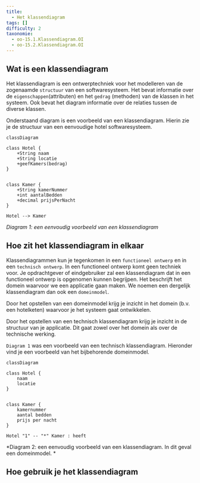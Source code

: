 ```yaml
---
title:
  - Het klassendiagram
tags: []
difficulty: 2
taxonomie:
  - oo-15.1.Klassendiagram.OI
  - oo-15.2.Klassendiagram.OI
---
```


## Wat is een klassendiagram

Het klassendiagram is een ontwerptechniek voor het modelleren van de zogenaamde `structuur` van een softwaresysteem. Het bevat informatie over de `eigenschappen`(attributen) en het `gedrag` (methoden) van de klassen in het systeem. Ook bevat het diagram informatie over de relaties tussen de diverse klassen. 

Onderstaand diagram is een voorbeeld van een klassendiagram. Hierin zie je de structuur van een eenvoudige hotel softwaresysteem. 

```mermaid
classDiagram

class Hotel {
    +String naam
    +String locatie
    +geefKamers(bedrag)
}


class Kamer {
	+String kamerNummer
	+int aantalBedden
	+decimal prijsPerNacht
}

Hotel --> Kamer
```
*Diagram 1: een eenvoudig voorbeeld van een klassendiagram*

## Hoe zit het klassendiagram in elkaar

Klassendiagrammen kun je tegenkomen in een `functioneel ontwerp` en in een `technisch ontwerp`. In een functioneel ontwerp komt geen techniek voor. Je opdrachtgever of eindgebruiker zal een klassendiagram dat in een functioneel ontwerp is opgenomen kunnen begrijpen. Het beschrijft het domein waarvoor we een applicatie gaan maken. We noemen een dergelijk klassendiagram dan ook een `domeinmodel`.

Door het opstellen van een domeinmodel krijg je inzicht in het domein (b.v. een hotelketen) waarvoor je het systeem gaat ontwikkelen.

Door het opstellen van een technisch klassendiagram krijg je inzicht in de structuur van je applicatie. Dit gaat zowel over het domein als over de technische werking.

`Diagram 1` was een voorbeeld van een technisch klassendiagram. Hieronder vind je een voorbeeld van het bijbehorende domeinmodel.
```mermaid
classDiagram

class Hotel {
    naam
    locatie
}


class Kamer {
	kamernummer
	aantal bedden
	prijs per nacht
}

Hotel "1" -- "*" Kamer : heeft
```
*Diagram 2: een eenvoudig voorbeeld van een klassendiagram. In dit geval een domeinmodel. *


## Hoe gebruik je het klassendiagram


